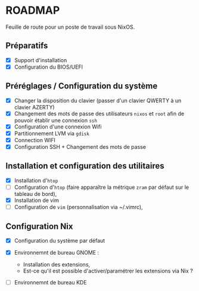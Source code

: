 # ROADMAP

Feuille de route pour un poste de travail sous NixOS.


## Préparatifs

- [x] Support d'installation
- [x] Configuration du BIOS/UEFI

## Préréglages / Configuration du système

- [x] Changer la disposition du clavier (passer d'un clavier QWERTY à un clavier AZERTY)
- [x] Changement des mots de passe des utilisateurs `nixos` et `root` afin de pouvoir établir une connexion `ssh`
- [x] Configuration d'une connexion Wifi
- [x] Partitionnement LVM via `gdisk`
- [x] Connection WIFI
- [x] Configuration SSH + Changement des mots de passe

## Installation et configuration des utilitaires
- [x] Installation d'`htop`
- [ ] Configuration d'`htop` (faire apparaître la métrique `zram` par défaut sur le tableau de bord),
- [x] Installation de vim
- [ ] Configuration de `vim` (personnalisation via ~/.vimrc),

## Configuration Nix

- [x] Configuration du système par défaut
- [x] Environnemnt de bureau GNOME :
    - Installation des extensions,
    - Est-ce qu'il est possible d'activer/paramétrer les extensions via Nix ?
- [ ] Environnemnt de bureau KDE

